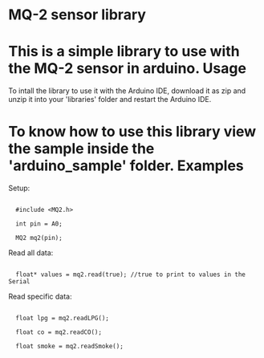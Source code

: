 MQ-2 sensor library
===================

This is a simple library to use with the MQ-2 sensor in arduino.
Usage
======
To intall the library to use it with the Arduino IDE, download it as zip and unzip it into your 'libraries' folder and restart the Arduino IDE.

To know how to use this library view the sample inside the 'arduino_sample' folder.
Examples
=========
Setup:
<pre lang="cpp"><code>
  #include &#60;MQ2.h&#62;
  
  int pin = A0;
  
  MQ2 mq2(pin);
</code></pre>

Read all data:
<pre lang="cpp"><code>
  float* values = mq2.read(true); //true to print to values in the Serial
</code></pre>

Read specific data:
<pre lang="cpp"><code>
  float lpg = mq2.readLPG();
  
  float co = mq2.readCO();
  
  float smoke = mq2.readSmoke();
</code></pre>
